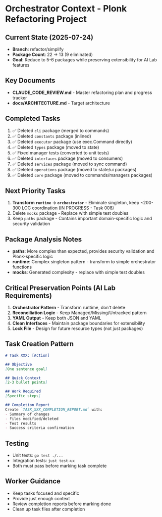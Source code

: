 # Orchestrator Context - Plonk Refactoring Project

## Current State (2025-07-24)
- **Branch**: refactor/simplify
- **Package Count**: 22 → 13 (9 eliminated)
- **Goal**: Reduce to 5-6 packages while preserving extensibility for AI Lab features

## Key Documents
- **CLAUDE_CODE_REVIEW.md** - Master refactoring plan and progress tracker
- **docs/ARCHITECTURE.md** - Target architecture

## Completed Tasks
1. ✅ Deleted `cli` package (merged to commands)
2. ✅ Deleted `constants` package (inlined)
3. ✅ Deleted `executor` package (use exec.Command directly)
4. ✅ Deleted `types` package (moved to state)
5. ✅ Fixed manager tests (converted to unit tests)
6. ✅ Deleted `interfaces` package (moved to consumers)
7. ✅ Deleted `services` package (moved to sync command)
8. ✅ Deleted `operations` package (moved to state/ui packages)
9. ✅ Deleted `core` package (moved to commands/managers packages)

## Next Priority Tasks
1. **Transform `runtime` → `orchestrator`** - Eliminate singleton, keep ~200-300 LOC coordination (IN PROGRESS - Task 008)
2. Delete `mocks` package - Replace with simple test doubles
3. Keep `paths` package - Contains important domain-specific logic and security validation

## Package Analysis Notes
- **paths**: More complex than expected, provides security validation and Plonk-specific logic
- **runtime**: Complex singleton pattern - transform to simple orchestrator functions
- **mocks**: Generated complexity - replace with simple test doubles

## Critical Preservation Points (AI Lab Requirements)
1. **Orchestrator Pattern** - Transform runtime, don't delete
2. **Reconciliation Logic** - Keep Managed/Missing/Untracked pattern
3. **YAML Output** - Keep both JSON and YAML
4. **Clean Interfaces** - Maintain package boundaries for extensibility
5. **Lock File** - Design for future resource types (not just packages)

## Task Creation Pattern
```markdown
# Task XXX: [Action]

## Objective
[One sentence goal]

## Quick Context
[2-3 bullet points]

## Work Required
[Specific steps]

## Completion Report
Create `TASK_XXX_COMPLETION_REPORT.md` with:
- Summary of changes
- Files modified/deleted
- Test results
- Success criteria confirmation
```

## Testing
- Unit tests: `go test ./...`
- Integration tests: `just test-ux`
- Both must pass before marking task complete

## Worker Guidance
- Keep tasks focused and specific
- Provide just enough context
- Review completion reports before marking done
- Clean up task files after completion

